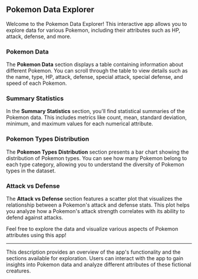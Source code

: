 ## Pokemon Data Explorer

Welcome to the Pokemon Data Explorer! This interactive app allows you to explore data for various Pokemon, including their attributes such as HP, attack, defense, and more.

### Pokemon Data

The **Pokemon Data** section displays a table containing information about different Pokemon. You can scroll through the table to view details such as the name, type, HP, attack, defense, special attack, special defense, and speed of each Pokemon.

### Summary Statistics

In the **Summary Statistics** section, you'll find statistical summaries of the Pokemon data. This includes metrics like count, mean, standard deviation, minimum, and maximum values for each numerical attribute.

### Pokemon Types Distribution

The **Pokemon Types Distribution** section presents a bar chart showing the distribution of Pokemon types. You can see how many Pokemon belong to each type category, allowing you to understand the diversity of Pokemon types in the dataset.

### Attack vs Defense

The **Attack vs Defense** section features a scatter plot that visualizes the relationship between a Pokemon's attack and defense stats. This plot helps you analyze how a Pokemon's attack strength correlates with its ability to defend against attacks.

Feel free to explore the data and visualize various aspects of Pokemon attributes using this app!

---

This description provides an overview of the app's functionality and the sections available for exploration. Users can interact with the app to gain insights into Pokemon data and analyze different attributes of these fictional creatures.